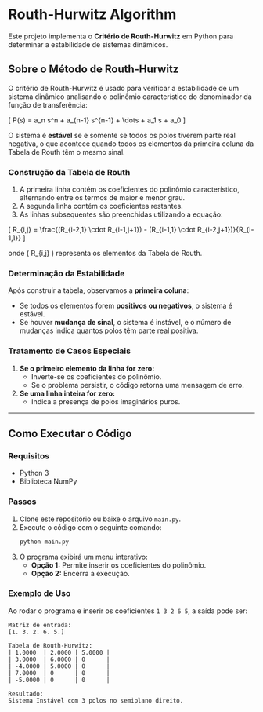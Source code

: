 # Routh-Hurwitz Algorithm

Este projeto implementa o **Critério de Routh-Hurwitz** em Python para determinar a estabilidade de sistemas dinâmicos.

## Sobre o Método de Routh-Hurwitz
O critério de Routh-Hurwitz é usado para verificar a estabilidade de um sistema dinâmico analisando o polinômio característico do denominador da função de transferência:

\[
P(s) = a_n s^n + a_{n-1} s^{n-1} + \dots + a_1 s + a_0
\]

O sistema é **estável** se e somente se todos os polos tiverem parte real negativa, o que acontece quando todos os elementos da primeira coluna da Tabela de Routh têm o mesmo sinal.

### Construção da Tabela de Routh
1. A primeira linha contém os coeficientes do polinômio característico, alternando entre os termos de maior e menor grau.
2. A segunda linha contém os coeficientes restantes.
3. As linhas subsequentes são preenchidas utilizando a equação:

\[
R_{i,j} = \frac{(R_{i-2,1} \cdot R_{i-1,j+1}) - (R_{i-1,1} \cdot R_{i-2,j+1})}{R_{i-1,1}}
\]

onde \( R_{i,j} \) representa os elementos da Tabela de Routh.

### Determinação da Estabilidade
Após construir a tabela, observamos a **primeira coluna**:
- Se todos os elementos forem **positivos ou negativos**, o sistema é estável.
- Se houver **mudança de sinal**, o sistema é instável, e o número de mudanças indica quantos polos têm parte real positiva.

### Tratamento de Casos Especiais
1. **Se o primeiro elemento da linha for zero:**
   - Inverte-se os coeficientes do polinômio.
   - Se o problema persistir, o código retorna uma mensagem de erro.
2. **Se uma linha inteira for zero:**
   - Indica a presença de polos imaginários puros.

---

## Como Executar o Código

### Requisitos
- Python 3
- Biblioteca NumPy

### Passos
1. Clone este repositório ou baixe o arquivo `main.py`.
2. Execute o código com o seguinte comando:
   ```bash
   python main.py
   ```
3. O programa exibirá um menu interativo:
   - **Opção 1:** Permite inserir os coeficientes do polinômio.
   - **Opção 2:** Encerra a execução.

### Exemplo de Uso
Ao rodar o programa e inserir os coeficientes `1 3 2 6 5`, a saída pode ser:
```
Matriz de entrada:
[1. 3. 2. 6. 5.]

Tabela de Routh-Hurwitz:
| 1.0000  | 2.0000 | 5.0000 |
| 3.0000  | 6.0000 | 0      |
| -4.0000 | 5.0000 | 0      |
| 7.0000  | 0      | 0      |
| -5.0000 | 0      | 0      |

Resultado:
Sistema Instável com 3 polos no semiplano direito.
```
